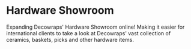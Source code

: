 # Hardware Showroom
Expanding Decowraps' Hardware Showroom online! Making it easier for international clients to take a look at Decowraps' vast collection of ceramics, baskets, picks and other hardware items.
